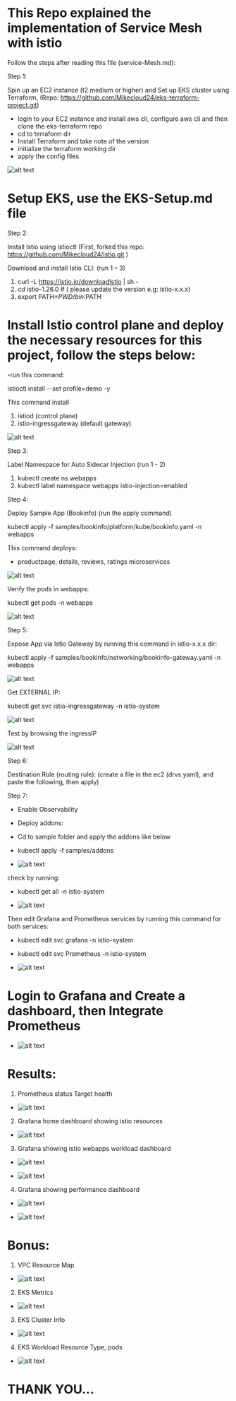# This Repo explained the implementation of Service Mesh with istio 

Follow the steps after reading this file (service-Mesh.md):

Step 1: 

Spin up an EC2 instance (t2.medium or higher) and Set up EKS cluster using Terraform, (Repo: https://github.com/Mikecloud24/eks-terraform-project.git) 

- login to your EC2 instance and install aws cli, configure aws cli and then clone the eks-terraform repo
- cd to terraform dir
- Install Terraform and take note of the version
- initialize the terraform working dir
- apply the config files

![alt text](image.png)


# Setup EKS, use the EKS-Setup.md file


Step 2: 

Install Istio using istioctl  (First, forked this repo: https://github.com/Mikecloud24/istio.git )

Download and install Istio CLI: (run 1 – 3)

1.	 curl -L https://istio.io/downloadIstio | sh -
2.	 cd istio-1.26.0         # ( please update the version e.g: istio-x.x.x)
3.	 export PATH=$PWD/bin:$PATH


# Install Istio control plane and deploy the necessary resources for this project, follow the steps below:

-run this command:   

istioctl install --set profile=demo -y

This command install
1. istiod (control plane)
2. istio-ingressgateway (default gateway)

![alt text](image-1.png)


Step 3: 

Label Namespace for Auto Sidecar Injection (run 1 - 2)

1.	kubectl create ns webapps
2.	kubectl label namespace webapps istio-injection=enabled

Step 4: 

Deploy Sample App (Bookinfo) (run the apply command)

kubectl apply -f samples/bookinfo/platform/kube/bookinfo.yaml -n webapps

This command deploys:

-	productpage, details, reviews, ratings microservices


![alt text](image-2.png)



Verify the pods in webapps:

kubectl get pods -n webapps

![alt text](image-3.png)



Step 5: 

Expose App via Istio Gateway by running this command in istio-x.x.x dir:

kubectl apply -f samples/bookinfo/networking/bookinfo-gateway.yaml -n webapps

![alt text](image-4.png)


Get EXTERNAL IP:

kubectl get svc istio-ingressgateway -n istio-system

![alt text](image-5.png)


Test by browsing the ingressIP

![alt text](image-6.png)



Step 6: 

Destination Rule (routing rule):  (create a file in the ec2 (drvs.yaml), and paste the following, then apply)



Step 7: 

- Enable Observability

- Deploy addons:

- Cd to sample folder and apply the addons like below

- kubectl apply -f samples/addons

- ![alt text](image-7.png)

check by running: 

- kubectl get all -n istio-system

- ![alt text](image-8.png)



Then edit Grafana and Prometheus services by running this command for both services:

- kubectl edit svc grafana -n istio-system
- kubectl edit svc Prometheus -n istio-system


- ![alt text](image-9.png)



# Login to Grafana and Create a dashboard, then Integrate Prometheus

- ![alt text](image-11.png)



# Results:

1. Prometheus status Target health

- ![alt text](image-10.png)


2. Grafana home dashboard showing istio resources

- ![alt text](image-12.png)

3. Grafana showing istio webapps workload dashboard

- ![alt text](image-13.png)

- ![alt text](image-14.png)


4. Grafana showing performance dashboard

- ![alt text](image-15.png)

- ![alt text](image-16.png)


# Bonus:

1. VPC Resource Map

- ![alt text](image-17.png)

2. EKS Metrics

- ![alt text](image-18.png)

3. EKS Cluster Info

- ![alt text](image-19.png)

4. EKS Workload Resource Type, pods

- ![alt text](image-20.png)


# THANK YOU...
